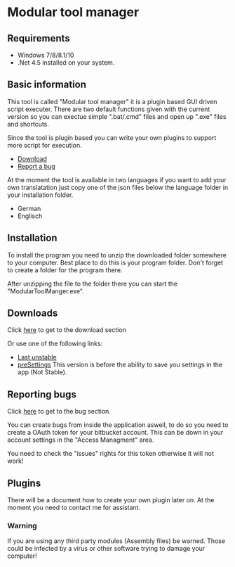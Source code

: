 # Modular tool manager 

## Requirements

* Windows 7/8/8.1/10
* .Net 4.5 installed on your system.

## Basic information

This tool is called "Modular tool manager" it is a plugin based GUI driven script executer. There are two default functions given with the current version so you can exectue simple ".bat/.cmd" files and open up ".exe" files and shortcuts.

Since the tool is plugin based you can write your own plugins to support more script for execution.

* [Download](https://bitbucket.org/XanatosX/modulartoolmanager/downloads/)
* [Report a bug](https://bitbucket.org/XanatosX/modulartoolmanager/issues)

At the moment the tool is available in two languages if you want to add your own translatation just copy one of the json files below the language folder in your installation folder.

* German
* Englisch

## Installation

To install the program you need to unzip the downloaded folder somewhere to your computer. Best place to do this is your program folder. Don't forget to create a folder for the program there.

After unzipping the file to the folder there you can start the "ModularToolManger.exe".

## Downloads

Click [here](https://bitbucket.org/XanatosX/modulartoolmanager/downloads/) to get to the download section

Or use one of the following links:

* [Last unstable](https://bitbucket.org/XanatosX/modulartoolmanager/downloads/LastUnstable_ModularToolManager.zip)
* [preSettings]() This version is before the ability to save you settings in the app (Not Stable).

## Reporting bugs

Click [here](https://bitbucket.org/XanatosX/modulartoolmanager/issues) to get to the bug section.

You can create bugs from inside the application aswell, to do so you need to create a OAuth token for your bitbucket account. This can be down in your account settings in the "Access Managment" area.

You need to check the "issues" rights for this token otherwise it will not work!

## Plugins

There will be a document how to create your own plugin later on. At the moment you need to contact me for assistant.

### Warning

If you are using any third party modules (Assembly files) be warned. Those could be infected by a virus or other software trying to damage your computer!

